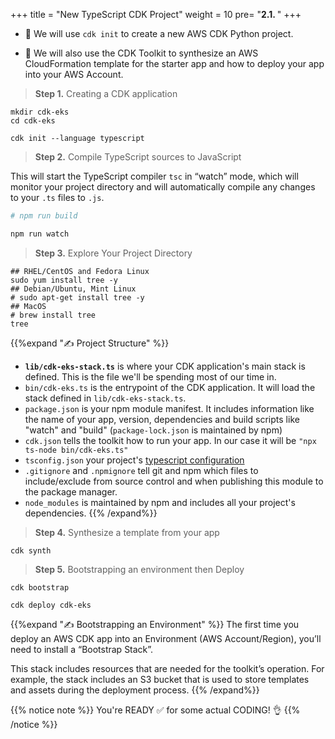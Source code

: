+++
title = "New TypeScript CDK Project"
weight = 10
pre= "<b>2.1. </b>"
+++


* 🎯 We will use `cdk init` to create a new AWS CDK Python project.

* 🎯 We will also use the CDK Toolkit to synthesize an AWS
CloudFormation template for the starter app and how to deploy your app into your AWS Account.

> **Step 1.** Creating a CDK application

```
mkdir cdk-eks
cd cdk-eks

cdk init --language typescript
```

> **Step 2.** Compile TypeScript sources to JavaScript

This will start the TypeScript compiler `tsc` in “watch” mode, which will monitor your project directory and will automatically compile any changes to your `.ts` files to `.js`.

```bash
# npm run build

npm run watch
```

> **Step 3.** Explore Your Project Directory 

```
## RHEL/CentOS and Fedora Linux
sudo yum install tree -y
## Debian/Ubuntu, Mint Linux
# sudo apt-get install tree -y
## MacOS
# brew install tree
tree
```

{{%expand "✍️ Project Structure" %}}
* __`lib/cdk-eks-stack.ts`__ is where your CDK application's main stack is defined.
  This is the file we'll be spending most of our time in.
* `bin/cdk-eks.ts` is the entrypoint of the CDK application. It will load
  the stack defined in `lib/cdk-eks-stack.ts`.
* `package.json` is your npm module manifest. It includes information like the
  name of your app, version, dependencies and build scripts like "watch" and
  "build" (`package-lock.json` is maintained by npm)
* `cdk.json` tells the toolkit how to run your app. In our case it will be
  `"npx ts-node bin/cdk-eks.ts"`
* `tsconfig.json` your project's [typescript
  configuration](https://www.typescriptlang.org/docs/handbook/tsconfig-json.html)
* `.gitignore` and `.npmignore` tell git and npm which files to include/exclude
  from source control and when publishing this module to the package manager.
* `node_modules` is maintained by npm and includes all your project's
  dependencies.
{{% /expand%}}

> **Step 4.** Synthesize a template from your app

```
cdk synth
```

> **Step 5.** Bootstrapping an environment then Deploy

```
cdk bootstrap

cdk deploy cdk-eks
```

{{%expand "✍️ Bootstrapping an Environment" %}}
The first time you deploy an AWS CDK app into an Environment (AWS Account/Region), you’ll need to install a “Bootstrap Stack”.

This stack includes resources that are needed for the toolkit’s operation. For example, the stack includes an S3 bucket that is used to store templates and assets during the deployment process.
{{% /expand%}}

{{% notice note %}} 
You're READY ✅ for some actual CODING! 👌
{{% /notice %}}
